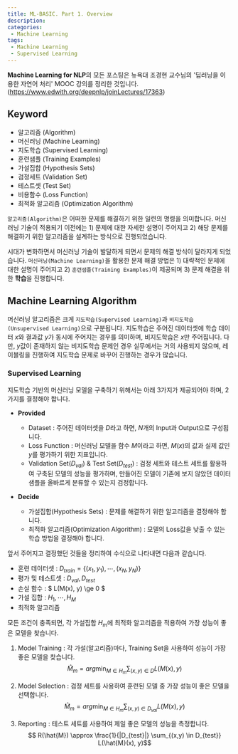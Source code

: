 ```yaml
---
title: ML-BASIC. Part 1. Overview
description: 
categories:
 - Machine Learning
tags:
 - Machine Learning
 - Supervised Learning
---
```



**Machine Learning for NLP**의 모든 포스팅은 뉴욕대 조경현 교수님의 '딥러닝을 이용한 자연어 처리' MOOC 강의를 정리한 것입니다. (https://www.edwith.org/deepnlp/joinLectures/17363)

## Keyword
* 알고리즘 (Algorithm)
* 머신러닝 (Machine Learning)
* 지도학습 (Supervised Learning)
* 훈련샘플 (Training Examples)
* 가설집합 (Hypothesis Sets)
* 검정세트 (Validation Set)
* 테스트셋 (Test Set)
* 비용함수 (Loss Function)
* 최적화 알고리즘 (Optimization Algorithm)

`알고리즘(Algorithm)`은 어떠한 문제를 해결하기 위한 일련의 명령을 의미합니다. 머신러닝 기술이 적용되기 이전에는 1) 문제에 대한 자세한 설명이 주어지고 2) 해당 문제를 해결하기 위한 알고리즘을 설계하는 방식으로 진행되었습니다.

시대가 변화하면서 머신러닝 기술이 발달하게 되면서 문제의 해결 방식이 달라지게 되었습니다. `머신러닝(Machine Learning)`을 활용한 문제 해결 방법은 1) 대략적인 문제에 대한 설명이 주어지고 2) `훈련샘플(Training Examples)`이 제공되며 3) 문제 해결을 위한 **학습**을 진행합니다.

## Machine Learning Algorithm
머신러닝 알고리즘은 크게 `지도학습(Supervised Learning)`과 `비지도학습(Unsupervised Learning)`으로 구분됩니다. 지도학습은 주어진 데이터셋에 학습 데이터 $x$와 결과값 $y$가 동시에 주어지는 경우를 의미하며, 비지도학습은 $x$만 주어집니다. 다만, $y$값이 존재하지 않는 비지도학습 문제인 경우 실무에서는 거의 사용되지 않으며, 레이블링을 진행하여 지도학습 문제로 바꾸어 진행하는 경우가 많습니다.

### Supervised Learning
지도학습 기반의 머신러닝 모델을 구축하기 위해서는 아래 3가지가 제공되어야 하며, 2가지를 결정해야 합니다. 

* **Provided**
  * Dataset : 주어진 데이터셋을 $D$라고 하면, $N$개의 Input과 Output으로 구성됩니다.
  * Loss Function : 머신러닝 모델을 함수 $M$이라고 하면, $M(x)$의 값과 실제 값인 $y$를 평가하기 위한 지표입니다. 
  * Validation Set($D_{val}$) & Test Set($D_{test}$) : 검정 세트와 테스트 세트를 활용하여 구축된 모델의 성능을 평가하며, 만들어진 모델이 기존에 보지 않았던 데이터 샘플을 올바르게 분류할 수 있는지 검정합니다.

* **Decide** 
  * 가설집합(Hypothesis Sets) : 문제를 해결하기 위한 알고리즘을 결정해야 합니다.
  * 최적화 알고리즘(Optimization Algorithm) : 모델의 Loss값을 낮출 수 있는 학습 방법을 결정해야 합니다.
  
앞서 주어지고 결정했던 것들을 정리하여 수식으로 나타내면 다음과 같습니다.

* 훈련 데이터셋 : $D_{train} = \{(x_1, y_1), \cdots, (x_N, y_N)\}$
* 평가 및 테스트셋 : $D_{val}, D_{test}$
* 손실 함수 : $ L(M(x), y) \ge 0 $
* 가설 집합 : $H_1, \cdots, H_M$
* 최적화 알고리즘

모든 조건이 충족되면, 각 가설집합 $H_m$에 최적화 알고리즘을 적용하여 가장 성능이 좋은 모델을 찾습니다. 

1. Model Training : 각 가설(알고리즘)마다, Training Set을 사용하여 성능이 가장 좋은 모델을 찾습니다.
$$ \hat{M}_m = arg\min_{M \in H_m} \sum_{(x, y) \in D} L(M(x), y) $$

2. Model Selection : 검정 세트를 사용하여 훈련된 모델 중 가장 성능이 좋은 모델을 선택합니다.
$$ \hat{M}_m = arg\min_{M \in H_m} \sum_{(x, y) \in D_{val}} L(M(x), y) $$

3. Reporting : 테스트 세트를 사용하여 제일 좋은 모델의 성능을 측정합니다.
$$ R(\hat{M}) \approx \frac{1}{|D_{test}|} \sum_{(x,y) \in D_{test}} L(\hat{M}(x), y)$$
